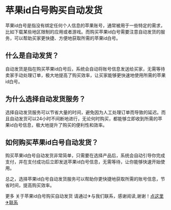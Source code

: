 # 苹果id白号购买自动发货

苹果id白号是指没有绑定任何个人信息的苹果账号，通常被用于一些特定的需求，比如下载某些地区限制的应用或者游戏。而购买苹果id白号需要注意自动发货的服务，可以帮助买家更快捷、方便地获取所需的苹果id白号。

## 什么是自动发货？

自动发货是指在购买苹果id白号后，系统会自动将账号信息发送给买家，无需等待卖家手动处理订单，极大地提高了购买效率，让买家能够更快速地使用所需的苹果id白号。

## 为什么选择自动发货服务？

选择自动发货服务可以节省大量的时间，避免因为人工处理订单而导致的延迟。而且自动发货可以24小时不间断地进行，无论何时购买，都能够立即收到所需的苹果id白号信息，极大地提升了购买的便利性和效率。

## 如何购买苹果id白号自动发货？

购买苹果id白号自动发货非常简单，只需要在选择产品后，系统会自动引导你完成支付，并在支付成功后立即发送苹果id白号信息，无需等待，让你能够快速开始使用。

总之，选择苹果id白号自动发货服务可以帮助你更快捷地获取所需的账号信息，节省时间，提高购买效率。

更多 关于苹果id白号购买自动发货 请通过✈与我们联系，感谢阅读,谢谢！[点这里✈联系](https://a.k02.cc)
